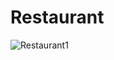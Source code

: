 # Restaurant
![Restaurant1](https://github.com/Purv2003/Restaurant/assets/103986991/bffae0e7-97db-470b-8edb-abcf70e6ba32)
